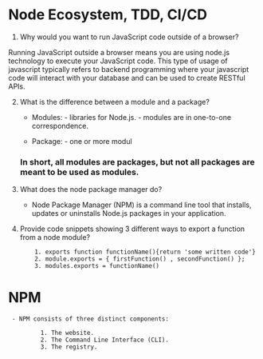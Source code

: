 #  Node Ecosystem, TDD, CI/CD

1. Why would you want to run JavaScript code outside of a browser?

Running JavaScript outside a browser means you are using node.js technology to execute your JavaScript code. This type of usage of javascript typically refers to backend programming where your javascript code will interact with your database and can be used to create RESTful APIs.

2. What is the difference between a module and a package?

     - Modules: - libraries for Node.js.
                - modules are in one-to-one correspondence.

     - Package: - one or more modul      

     ### In short, all modules are packages, but not all packages are meant to be used as modules.     


3. What does the node package manager do?

     - Node Package Manager (NPM) is a command line tool that installs, updates or uninstalls Node.js packages in your 
       application.
    
4. Provide code snippets showing 3 different ways to export a function from a node module?

           1. exports function functionName(){return 'some written code'}
           2. module.exports = { firstFunction() , secondFunction() };
           3. modules.exports = functionName()


# NPM 
     - NPM consists of three distinct components:

             1. The website.
             2. The Command Line Interface (CLI).
             3. The registry.

